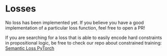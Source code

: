 # Losses

No loss has been implemented yet. If you believe you have a good implementation of a particular loss function, feel free to open a PR!

If you are searching for a loss that is able to easily encode hard constraints in propositional logic, be free to check our repo about constrained training: [Semantic Loss PyTorch](https://github.com/lucadiliello/semantic-loss-pytorch)